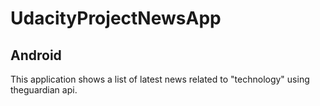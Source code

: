 # UdacityProjectNewsApp
## Android

This application shows a list of latest news related to "technology" using theguardian api.
